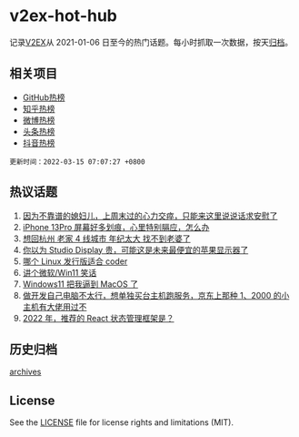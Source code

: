 # v2ex-hot-hub

 记录[V2EX](https://www.v2ex.com/)从 2021-01-06 日至今的热门话题。每小时抓取一次数据，按天[归档](archives)。
 
 ## 相关项目

- [GitHub热榜](https://github.com/snaildev/github-hot-hub)
- [知乎热榜](https://github.com/snaildev/zhihu-hot-hub)
- [微博热榜](https://github.com/snaildev/weibo-hot-hub)
- [头条热榜](https://github.com/snaildev/toutiao-hot-hub)
- [抖音热榜](https://github.com/snaildev/douyin-hot-hub)


 `更新时间：2022-03-15 07:07:27 +0800`

## 热议话题

1. [因为不靠谱的媳妇儿，上周末过的心力交瘁，只能来这里说说话求安慰了](https://www.v2ex.com/t/840273)
1. [iPhone 13Pro 屏幕好多划痕，心里特别膈应，怎么办](https://www.v2ex.com/t/840121)
1. [想回杭州 老家 4 线城市 年纪太大 找不到老婆了](https://www.v2ex.com/t/840278)
1. [你以为 Studio Display 贵，可能这是未来最便宜的苹果显示器了](https://www.v2ex.com/t/840131)
1. [哪个 Linux 发行版适合 coder](https://www.v2ex.com/t/840219)
1. [讲个微软/Win11 笑话](https://www.v2ex.com/t/840161)
1. [Windows11 把我逼到 MacOS 了](https://www.v2ex.com/t/840183)
1. [做开发自己电脑不太行，想单独买台主机跑服务，京东上那种 1、2000 的小主机有大佬用过不](https://www.v2ex.com/t/840189)
1. [2022 年，推荐的 React 状态管理框架是？](https://www.v2ex.com/t/840200)

## 历史归档

[archives](archives)

## License

See the [LICENSE](LICENSE) file for license rights and limitations (MIT).
